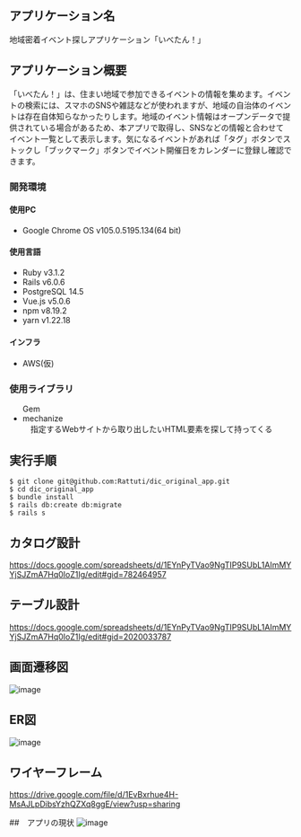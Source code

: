 ## アプリケーション名
地域密着イベント探しアプリケーション「いべたん！」

## アプリケーション概要
「いべたん！」は、住まい地域で参加できるイベントの情報を集めます。イベントの検索には、スマホのSNSや雑誌などが使われますが、地域の自治体のイベントは存在自体知らなかったりします。地域のイベント情報はオープンデータで提供されている場合があるため、本アプリで取得し、SNSなどの情報と合わせてイベント一覧として表示します。気になるイベントがあれば「タグ」ボタンでストックし「ブックマーク」ボタンでイベント開催日をカレンダーに登録し確認できます。

### 開発環境
#### 使用PC
<ul>
  <li>Google Chrome OS v105.0.5195.134(64 bit)
</ul>

#### 使用言語
<ul>
  <li>Ruby v3.1.2
  <li>Rails v6.0.6
  <li>PostgreSQL 14.5
  <li>Vue.js v5.0.6
  <li>npm v8.19.2
  <li>yarn v1.22.18
</ul>

#### インフラ
<ul>
  <li>AWS(仮)
</ul>

### 使用ライブラリ
<ul>Gem
  <li>mechanize
    <br>　指定するWebサイトから取り出したいHTML要素を探して持ってくる
</ul>


## 実行手順
```
$ git clone git@github.com:Rattuti/dic_original_app.git
$ cd dic_original_app
$ bundle install
$ rails db:create db:migrate
$ rails s
```

## カタログ設計
https://docs.google.com/spreadsheets/d/1EYnPyTVao9NgTIP9SUbL1AImMYYjSJZmA7Hq0IoZ1Ig/edit#gid=782464957

## テーブル設計
https://docs.google.com/spreadsheets/d/1EYnPyTVao9NgTIP9SUbL1AImMYYjSJZmA7Hq0IoZ1Ig/edit#gid=2020033787

## 画面遷移図
![image](https://user-images.githubusercontent.com/93857649/195608872-d4b8033a-5a2b-41c7-a70c-148a5b7177bb.png)

## ER図
![image](https://user-images.githubusercontent.com/93857649/227437690-54b2cce3-bb80-49bb-9099-1fe24feb0381.png)

## ワイヤーフレーム
https://drive.google.com/file/d/1EvBxrhue4H-MsAJLpDibsYzhQZXq8ggE/view?usp=sharing

##　アプリの現状
![image](https://user-images.githubusercontent.com/93857649/227443734-3ea9a8f0-c9f2-4c0e-8810-73d8e971a0e6.png)


